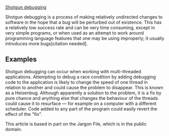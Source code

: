 [Shotgun debugging](https://en.wikipedia.org/wiki/Shotgun_debugging)

Shotgun debugging is a process of making relatively undirected changes to software in the hope that a bug will be perturbed out of existence. This has a relatively low success rate and can be very time consuming, except in very simple programs, or when used as an attempt to work around programming language features that one may be using improperly; it usually introduces more bugs[citation needed].

## Examples

Shotgun debugging can occur when working with multi-threaded applications. Attempting to debug a race condition by adding debugging code to the application is likely to change the speed of one thread in relation to another and could cause the problem to disappear. This is known as a Heisenbug. Although apparently a solution to the problem, it is a fix by pure chance and anything else that changes the behaviour of the threads could cause it to resurface — for example on a computer with a different scheduler. Code added to any part of the program could easily revert the effect of the "fix".

This article is based in part on the Jargon File, which is in the public domain.